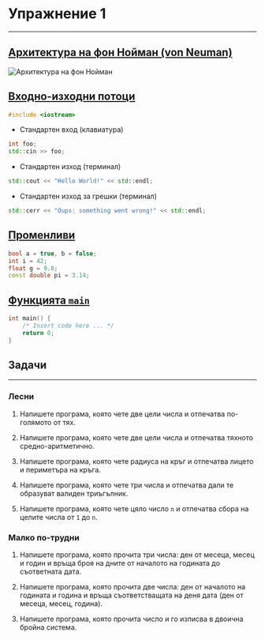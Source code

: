 # Упражнение 1
---

## [Архитектура на фон Нойман (von Neuman)](https://en.wikipedia.org/wiki/Von_Neumann_architecture)

![Архитектура на фон Нойман](https://upload.wikimedia.org/wikipedia/commons/thumb/e/e5/Von_Neumann_Architecture.svg/1200px-Von_Neumann_Architecture.svg.png)


## [Входно-изходни потоци](https://en.cppreference.com/w/cpp/header/iostream)

```cpp
#include <iostream>
```

- Стандартен вход (клавиатура)
```cpp
int foo;
std::cin >> foo;
```

- Стандартен изход (терминал)
```cpp
std::cout << "Hello World!" << std::endl;
```

- Стандартен изход за грешки (терминал)
```cpp
std::cerr << "Oups: something went wrong!" << std::endl;
```

## [Променливи](https://en.cppreference.com/book/intro/variables)
```cpp
bool a = true, b = false;
int i = 42;
float g = 9.8;
const double pi = 3.14;
```



## [Функцията `main`](https://en.cppreference.com/w/cpp/language/main_function)

```cpp
int main() {
	/* Insert code here ... */
	return 0;
}
```

## Задачи
---

### Лесни
1. Напишете програма, която чете две цели числа и отпечатва по-голямото от тях.

2. Напишете програма, която чете две цели числа и отпечатва тяхното средно-аритметично.

3. Напишете програма, която чете радиуса на кръг и отпечатва лицето и периметъра на кръга.

4. Напишете програма, която чете три числа и отпечатва дали те образуват валиден триъгълник.

5. Напишете програма, която чете цяло число `n` и отпечатва сбора на целите числа от `1` до `n`.

### Малко по-трудни
1. Напишете програма, която прочита три числа: ден от месеца, месец и годин и връща броя на дните от началото на годината до съответната дата.

2. Напишете програма, която прочита две числа: ден от началото на годината и година и връща съответстващата на деня дата (ден от месеца, месец, година).

3. Напишете програма, която прочита число и го изписва в двоична бройна система.
